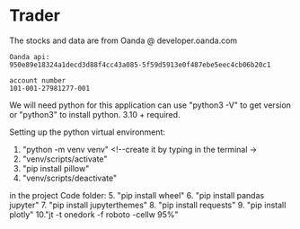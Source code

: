 # Trader

The stocks and data are from Oanda
    @ developer.oanda.com

    Oanda api:
    950e89e18324a1decd3d88f4cc43a085-5f59d5913e0f487ebe5eec4cb06b20c1

    account number
    101-001-27981277-001

    

We will need python for this application
can use "python3 -V" to get version or "python3" to install
python. 3.10 + required.

Setting up the python virtual environment:

1.  "python -m venv venv" <!--create it by typing in the terminal ->
2.  "venv/scripts/activate" <!--run the script-->
3.  "pip install pillow"
4.  "venv/scripts/deactivate" <!--run the script to deactivate the virtual environment-->


in the project Code folder:
5. "pip install wheel"
6. "pip install pandas jupyter"
7. "pip install jupyterthemes"
8. "pip install requests"
9. "pip install plotly"
10."jt -t onedork -f roboto -cellw 95%" <!--chosen theme of jupyter, cell width 95%  -->


